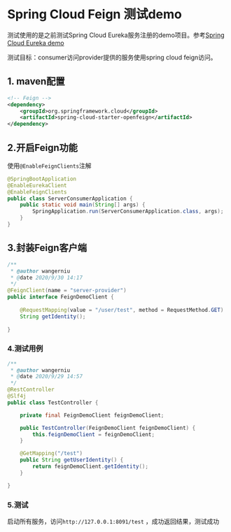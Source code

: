 # Spring Cloud Feign 测试demo

测试使用的是之前测试Spring Cloud Eureka服务注册的demo项目。参考[Spring Cloud Eureka demo](https://www.jianshu.com/p/706ea9ff3e8b)

测试目标：consumer访问provider提供的服务使用spring cloud feign访问。

## 1. maven配置

```xml
<!-- Feign -->
<dependency>
    <groupId>org.springframework.cloud</groupId>
    <artifactId>spring-cloud-starter-openfeign</artifactId>
</dependency>
```

## 2.开启Feign功能

使用`@EnableFeignClients`注解
```Java
@SpringBootApplication
@EnableEurekaClient
@EnableFeignClients
public class ServerConsumerApplication {
	public static void main(String[] args) {
		SpringApplication.run(ServerConsumerApplication.class, args);
	}
}
```

## 3.封装Feign客户端
```Java
/**
 * @author wangerniu
 * @date 2020/9/30 14:17
 */
@FeignClient(name = "server-provider")
public interface FeignDemoClient {
    
    @RequestMapping(value = "/user/test", method = RequestMethod.GET)
    String getIdentity();
    
}
```

### 4.测试用例

```Java
/**
 * @author wangerniu
 * @date 2020/9/29 14:57
 */
@RestController
@Slf4j
public class TestController {

    private final FeignDemoClient feignDemoClient;

    public TestController(FeignDemoClient feignDemoClient) {
        this.feignDemoClient = feignDemoClient;
    }

    @GetMapping("/test")
    public String getUserIdentity() {
        return feignDemoClient.getIdentity();
    }

}

```
### 5.测试
启动所有服务，访问`http://127.0.0.1:8091/test` ，成功返回结果，测试成功